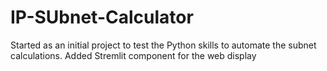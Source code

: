 # IP-SUbnet-Calculator

Started as an initial project to test the Python skills to automate the subnet calculations. Added Stremlit component for the web display
